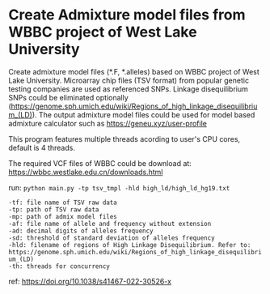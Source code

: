 # Create Admixture model files from WBBC project of West Lake University
Create admixture model files (*.F, *.alleles) based on WBBC project of West Lake University. Microarray chip files (TSV format) from popular genetic testing companies are used as referenced SNPs. Linkage disequilibrium SNPs could be eliminated optionally (https://genome.sph.umich.edu/wiki/Regions_of_high_linkage_disequilibrium_(LD)). The output admixture model files could be used for model based admixture calculator such as https://geneu.xyz/user-profile

This program features multiple threads acording to user's CPU cores, default is 4 threads.

The required VCF files of WBBC could be download at: https://wbbc.westlake.edu.cn/downloads.html

run: `python main.py -tp tsv_tmpl -hld high_ld/high_ld_hg19.txt`

`-tf: file name of TSV raw data`  
`-tp: path of TSV raw data`  
`-mp: path of admix model files`  
`-af: file name of allele and frequency without extension`  
`-ad: decimal digits of alleles frequency`  
`-sd: threshold of standard deviation of alleles frequency`  
`-hld: filename of regions of High Linkage Disequilibrium. Refer to: https://genome.sph.umich.edu/wiki/Regions_of_high_linkage_disequilibrium_(LD)`  
`-th: threads for concurrency`

ref: https://doi.org/10.1038/s41467-022-30526-x
